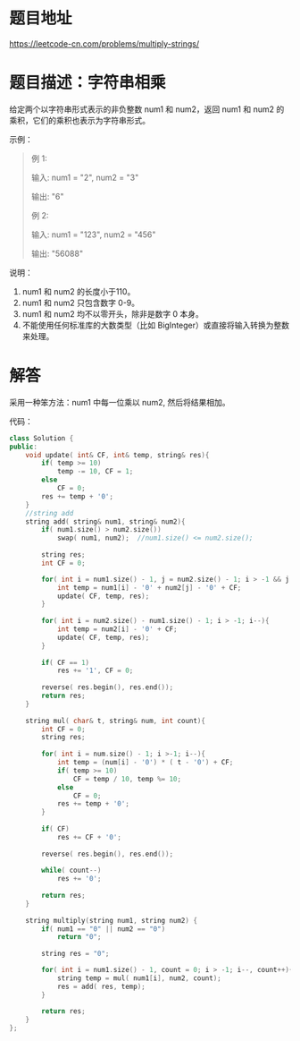 # 题目地址

https://leetcode-cn.com/problems/multiply-strings/

# 题目描述：字符串相乘

给定两个以字符串形式表示的非负整数 num1 和 num2，返回 num1 和 num2 的乘积，它们的乘积也表示为字符串形式。

示例：
>例 1:
>
>输入: num1 = "2", num2 = "3"
>
>输出: "6"
>
>例 2:
>
>输入: num1 = "123", num2 = "456"
>
>输出: "56088"

说明：
1. num1 和 num2 的长度小于110。
2. num1 和 num2 只包含数字 0-9。
3. num1 和 num2 均不以零开头，除非是数字 0 本身。
4. 不能使用任何标准库的大数类型（比如 BigInteger）或直接将输入转换为整数来处理。


# 解答

采用一种笨方法：num1 中每一位乘以 num2, 然后将结果相加。

代码：
```cpp
class Solution {
public:
    void update( int& CF, int& temp, string& res){
        if( temp >= 10)
            temp -= 10, CF = 1;
        else
            CF = 0;
        res += temp + '0';
    }
    //string add
    string add( string& num1, string& num2){
        if( num1.size() > num2.size())
            swap( num1, num2);  //num1.size() <= num2.size();
        
        string res;
        int CF = 0;

        for( int i = num1.size() - 1, j = num2.size() - 1; i > -1 && j > -1; i--, j--){
            int temp = num1[i] - '0' + num2[j] - '0' + CF;
            update( CF, temp, res);
        }
        
        for( int i = num2.size() - num1.size() - 1; i > -1; i--){
            int temp = num2[i] - '0' + CF;
            update( CF, temp, res);
        }
        
        if( CF == 1)
            res += '1', CF = 0;
        
        reverse( res.begin(), res.end());
        return res;
    }
    
    string mul( char& t, string& num, int count){
        int CF = 0;
        string res;
        
        for( int i = num.size() - 1; i >-1; i--){
            int temp = (num[i] - '0') * ( t - '0') + CF;
            if( temp >= 10)
                CF = temp / 10, temp %= 10;
            else
                CF = 0;
            res += temp + '0';
        }
        
        if( CF)
            res += CF + '0';
        
        reverse( res.begin(), res.end());
        
        while( count--)
            res += '0';
        
        return res;
    }
        
    string multiply(string num1, string num2) {
        if( num1 == "0" || num2 == "0")
            return "0";
        
        string res = "0";

        for( int i = num1.size() - 1, count = 0; i > -1; i--, count++){
            string temp = mul( num1[i], num2, count);
            res = add( res, temp);
        }
            
        return res;
    }
};
```

